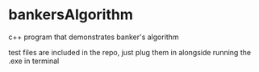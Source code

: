 # bankersAlgorithm
 c++ program that demonstrates banker's algorithm

 test files are included in the repo, just plug them in alongside running the .exe in terminal

